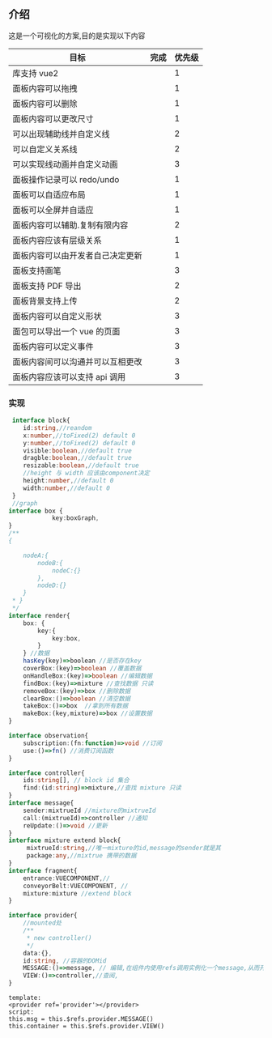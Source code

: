 ## 介绍

这是一个可视化的方案,目的是实现以下内容

| 目标                             | 完成 | 优先级 |
| -------------------------------- | ---- | ------ |
| 库支持 vue2                      |      | 1      |
| 面板内容可以拖拽                 |      | 1      |
| 面板内容可以删除                 |      | 1      |
| 面板内容可以更改尺寸             |      | 1      |
| 可以出现辅助线并自定义线         |      | 2      |
| 可以自定义关系线                 |      | 2      |
| 可以实现线动画并自定义动画       |      | 3      |
| 面板操作记录可以 redo/undo       |      | 1      |
| 面板可以自适应布局               |      | 1      |
| 面板可以全屏并自适应             |      | 1      |
| 面板内容可以辅助.复制有限内容    |      | 2      |
| 面板内容应该有层级关系           |      | 1      |
| 面板内容可以由开发者自己决定更新 |      | 1      |
| 面板支持画笔                     |      | 3      |
| 面板支持 PDF 导出                |      | 2      |
| 面板背景支持上传                 |      | 2      |
| 面板内容可以自定义形状           |      | 3      |
| 面包可以导出一个 vue 的页面      |      | 3      |
| 面板内容可以定义事件             |      | 3      |
| 面板内容间可以沟通并可以互相更改 |      | 3      |
| 面板内容应该可以支持 api 调用    |      | 3      |

### 实现

```typescript
 interface block{
    id:string,//reandom
    x:number,//toFixed(2) default 0
    y:number,//toFixed(2) default 0
    visible:boolean,//default true
    dragble:boolean,//default true
    resizable:boolean,//default true
    //height 与 width 应该由component决定
    height:number,//default 0
    width:number,//default 0
 }
 //graph
interface box {
            key:boxGraph,
}
/**
{

    nodeA:{
        nodeB:{
            nodeC:{}
        },
        nodeD:{}
    }
 * }
 */
interface render{
    box: {
        key:{
            key:box,
        }
    } //数据
    hasKey(key)=>boolean //是否存在key
    coverBox:(key)=>boolean //覆盖数据
    onHandleBox:(key)=>boolean //编辑数据
    findBox:(key)=>mixture //查找数据 只读
    removeBox:(key)=>box //删除数据
    clearBox:()=>boolean //清空数据
    takeBox:()=>box  //拿到所有数据
    makeBox:(key,mixture)=>box //设置数据
}

interface observation{
    subscription:(fn:function)=>void //订阅
    use:()=>fn() //消费订阅函数
}

interface controller{
    ids:string[], // block id 集合
    find:(id:string)=>mixture,//查找 mixture 只读
}
interface message{
    sender:mixtrueId //mixture的mixtrueId
    call:(mixtrueId)=>controller //通知
    reUpdate:()=>void //更新
}
interface mixture extend block{
     mixtrueId:string,//唯一mixture的id,message的sender就是其
     package:any,//mixtrue 携带的数据
}
interface fragment{
    entrance:VUECOMPONENT,//
    conveyorBelt:VUECOMPONENT, //
    mixture:mixture //extend block
}

interface provider{
    //mounted处
    /**
     * new controller()
     */
    data:{},
    id:string, //容器的DOMid
    MESSAGE:()=>message, // 编辑,在组件内使用refs调用实例化一个message,从而开启编辑
    VIEW:()=>controller,//查阅,
}

```

```VUE
template:
<provider ref='provider'></provider>
script:
this.msg = this.$refs.provider.MESSAGE()
this.container = this.$refs.provider.VIEW()
```
